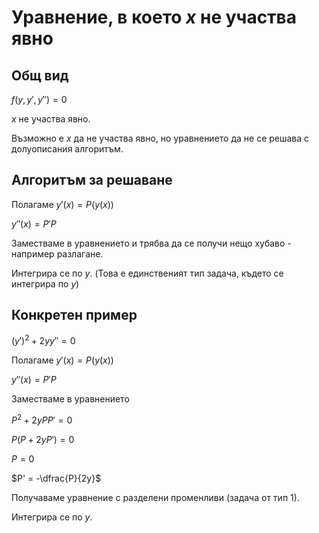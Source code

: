 # Уравнение, в което $x$ не участва явно

## Общ вид

$f(y, y', y'') = 0$

$x$ не участва явно.

Възможно е $x$ да не участва явно, но уравнението да не се решава с долуописания алгоритъм.

## Алгоритъм за решаване

Полагаме $y'(x) = P(y(x))$

$y''(x) = P'P$

Заместваме в уравнението и трябва да се получи нещо хубаво - например разлагане.

Интегрира се по $y$. (Това е единственият тип задача, където се интегрира по $y$)

## Конкретен пример

$(y')^2 + 2yy'' = 0$

Полагаме $y'(x) = P(y(x))$

$y''(x) = P'P$

Заместваме в уравнението

$P^2 + 2yPP' = 0$

$P(P + 2yP') = 0$

$P = 0$

$P' = -\dfrac{P}{2y}$

Получаваме уравнение с разделени променливи (задача от тип 1).

Интегрира се по $y$.